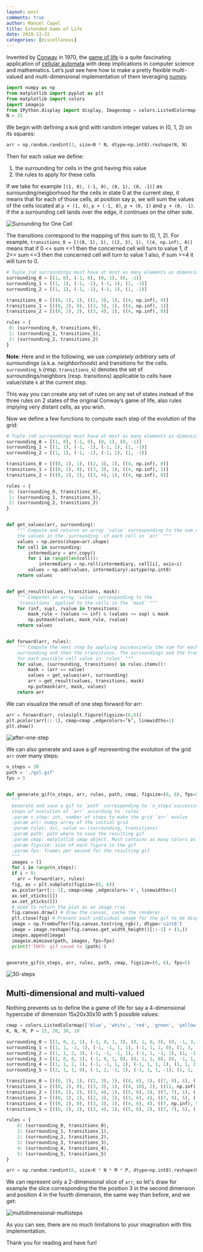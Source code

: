 ```yaml
---
layout: post
comments: true
author: Manuel Capel
title: Extended Game of Life
date: 2020-11-22
categories: [miscellanous]
---
```

Invented by [Conway](https://en.wikipedia.org/wiki/John_Horton_Conway) in 1970, the [game of life](https://en.wikipedia.org/wiki/Conway%27s_Game_of_Life) is a quite fascinating application of [cellular automata](https://en.wikipedia.org/wiki/Cellular_automaton) with deep implications in computer science and mathematics. Let’s just see here how to make a pretty flexible multi-valued and multi-dimensional implementation of them leveraging [numpy](https://numpy.org/).

```python
import numpy as np
from matplotlib import pyplot as plt
from matplotlib import colors
import imageio
from IPython.display import display, Imagecmap = colors.ListedColormap([‘blue’, ‘white’, ‘red’])
N = 15
```

We begin with defining a `NxN` grid with random integer values in (0, 1, 2) on its squares:

```python
arr = np.random.randint(3, size=N * N, dtype=np.int8).reshape(N, N)
```

Then for each value we define:
1. the surrounding for cells in the grid having this value
2. the rules to apply for these cells

If we take for example `[(1, 0), (-1, 0), (0, 1), (0, -1)]` as surrounding/neigborhood for the cells in state 0 at the current step, it means that for each of those cells, at position say p, we will sum the values of the cells located at `p + (1, 0)`, `p + (-1, 0)`, `p + (0, 1)` and `p + (0, -1)`. If the a surrounding cell lands over the edge, it continues on the other side.

![Surounding for One Cell](assets/extended-gol-cell-surrounding.png "Surounding for One Cell")

The transitions correspond to the mapping of this sum to (0, 1, 2). For example, `transitions_0 = [((0, 1), 1), ((2, 3), 1), ((4, np.inf), 0)]` means that if 0 <= sum <=1 then the concerned cell will turn to value 1, if 2<= sum <=3 then the concerned cell will turn to value 1 also, if sum >=4 it will turn to 0.

```python
# Tuple ind surroundings must have at most as many elements as dimensions in `arr`
surrounding_0 = [(1, 0), (-1, 0), (0, 1), (0, -1)]
surrounding_1 = [(1, 1), (-1, -1), (-1, 1), (1, -1)]
surrounding_2 = [(1, 1), (-1, -1), (-1, 1), (1, -1)]

transitions_0 = [((0, 1), 1), ((2, 3), 1), ((4, np.inf), 0)]
transitions_1 = [((0, 2), 0), ((3, 3), 1), ((4, np.inf), 1)]
transitions_2 = [((0, 2), 2), ((3, 4), 1), ((4, np.inf), 0)]

rules = {
 0: (surrounding_0, transitions_0),
 1: (surrounding_1, transitions_1),
 2: (surrounding_2, transitions_2)
}
```

**Note**: Here and in the following, we use *completely arbitrary* sets of *surroundings* (a.k.a. *neighborhoods*) and transitions for the cells. `surrounding_k` (resp. `transitions_k`) denotes the set of surroundings/neighbors (resp. transitions) applicable to cells have value/state `k` at the current step.

This way you can create any set of rules on any set of states instead of the three rules on 2 states of the original Conway’s game of life, also rules implying very distant cells, as you wish.

Now we define a few functions to compute each step of the evolution of the grid:

```python
# Tuple ind surroundings must have at most as many elements as dimensions in `arr`
surrounding_0 = [(1, 0), (-1, 0), (0, 1), (0, -1)]
surrounding_1 = [(1, 1), (-1, -1), (-1, 1), (1, -1)]
surrounding_2 = [(1, 1), (-1, -1), (-1, 1), (1, -1)]

transitions_0 = [((0, 1), 1), ((2, 3), 1), ((4, np.inf), 0)]
transitions_1 = [((0, 2), 0), ((3, 3), 1), ((4, np.inf), 1)]
transitions_2 = [((0, 2), 2), ((3, 4), 1), ((4, np.inf), 0)]

rules = {
 0: (surrounding_0, transitions_0),
 1: (surrounding_1, transitions_1),
 2: (surrounding_2, transitions_2)
}


def get_values(arr, surrounding):
    """ Compute and returns an array `value` corresponding to the sum of
    the values in the `surrounding` of each cell in `arr` """
    values = np.zeros(shape=arr.shape)
    for cell in surrounding:
        intermediary = arr.copy()
        for i in range(len(cell)):
            intermediary = np.roll(intermediary, cell[i], axis=i)
        values = np.add(values, intermediary).astype(np.int8)
    return values


def get_result(values, transitions, mask):
    """ Computes an array `value` corresponding to the
    `transitions` applied to the cells in the `mask` """
    for (inf, sup), rvalue in transitions:
        mask_rule = (values >= inf) & (values <= sup) & mask
        np.putmask(values, mask_rule, rvalue)
    return values


def forward(arr, rules):
    """ Compute the next step by applying successively the sum for each step correponding its
    surrounding and then the transitions. The surroundings and the transitions are defined
    for each possible cell value in `rules` """
    for value, (surrounding, transitions) in rules.items():
        mask = (arr == value)
        values = get_values(arr, surrounding)
        arr = get_result(values, transitions, mask)
        np.putmask(arr, mask, values)
    return arr
```

We can visualize the result of one step forward for arr:

```python
arr = forward(arr, rules)plt.figure(figsize=(6,6))
plt.pcolor(arr[::-1], cmap=cmap ,edgecolors=’k’, linewidths=1)
plt.show()
```

![after-one-step](assets/extended-gol-first-step.png "After One Step")

We can also generate and save a gif representing the evolution of the grid `arr` over many steps:

```python
n_steps = 30
path = './gol.gif'
fps = 5


def generate_gif(n_steps, arr, rules, path, cmap, figsize=(6, 6), fps=5):
  """
  Generate and save a gif to `path` corresponding to `n_steps`successive
  steps of evolution of `arr` according to `rules`
  :param n_step: int, number of steps to make the grid `arr` evolve
  :param arr: numpy array of the initial grid
  :param rules: dic, value => (surrounding, transitions)
  :param path: path where to save the resulting gif
  :param cmap: matplotlib cmap object. Must contains as many colors as possible values in `arr`
  :param figsize: size of each figure in the gif
  :param fps: frames per second for the resulting gif
  """
  images = []
  for i in range(n_steps):
  if i > 0:
    arr = forward(arr, rules)
  fig, ax = plt.subplots(figsize=(6, 6))
  ax.pcolor(arr[::-1], cmap=cmap ,edgecolors='k', linewidths=1)
  ax.set_xticks([])
  ax.set_yticks([])
  # Used to return the plot as an image rray
  fig.canvas.draw() # draw the canvas, cache the renderer
  plt.close(fig) # Prevent each individual image for the gif to be displayed here
  image = np.frombuffer(fig.canvas.tostring_rgb(), dtype='uint8')
  image = image.reshape(fig.canvas.get_width_height()[::-1] + (3,))
  images.append(image)
  imageio.mimsave(path, images, fps=fps)
  print(f'INFO: gif saved to {path}')


generate_gif(n_steps, arr, rules, path, cmap, figsize=(6, 6), fps=5)
```

![30-steps](assets/extended-gol-30-steps.gif "30 Steps in a Row")

## Multi-dimensional and multi-valued
Nothing prevents us to define the a game of life for say a 4-dimensional hypercube of dimension 15x20x30x10 with 5 possible values:

```python
cmap = colors.ListedColormap(['blue', 'white', 'red', 'green', 'yellow', 'black'])
K, N, M, P = 15, 20, 30, 10

surrounding_0 = [(1, 0, 2, 1), (-1, 0, 1, 3), (0, 1, 0, 3), (0, -1, 3, 1)]
surrounding_1 = [(1, 1, -2, 1), (-1, -1, 1, 1), (-1, 1, 1, 0), (1, 3, -1, 4)]
surrounding_2 = [(1, 1, 2, 2), (-1, -1, -1, 1), (-1, 1, -1, 1), (1, -1, 1, 1)]
surrounding_3 = [(1, 0, 0, 1), (-1, 0, 1, 0), (0, 1, 1, 0), (0, -1, 1, -1)]
surrounding_4 = [(1, 1, 2, 1), (-1, -1, 1, 2), (-1, 1, 1, 1), (1, 1, 2, -1)]
surrounding_5 = [(2, 1, 1, 0), (-1, 2, -1, 1), (-1, 1, 1, -1), (1, 1, -1, -1)]

transitions_0 = [((0, 1), 1), ((2, 3), 1), ((4, 6), 3), ((7, 9), 4), ((10, np.inf), 0)]
transitions_1 = [((0, 2), 0), ((3, 3), 1), ((4, 10), 2), ((11, np.inf), 1)]
transitions_2 = [((0, 2), 2), ((3, 4), 1), ((5, 6), 3), ((7, 7), 1), ((8, 8), 4), ((9, np.inf), 5)]
transitions_3 = [((0, 1), 1), ((2, 3), 1), ((3, 6), 4), ((7, 9), 5), ((10, np.inf), 4)]
transitions_4 = [((0, 2), 0), ((3, 3), 1), ((4, 6), 4), ((7, np.inf), 5)]
transitions_5 = [((0, 2), 2), ((3, 4), 1), ((5, 6), 2), ((7, 7), 5), ((8, np.inf), 2)]

rules = {
    0: (surrounding_0, transitions_0),
    1: (surrounding_1, transitions_1),
    2: (surrounding_2, transitions_2),
    3: (surrounding_3, transitions_3),
    4: (surrounding_4, transitions_4),
    5: (surrounding_5, transitions_5)
}

arr = np.random.randint(6, size=K * N * M * P, dtype=np.int8).reshape(K, N, M, P)
```

We can represent only a 2-dimensional slice of `arr`, so let's draw for example the slice corresponding the the position 3 in the second dimension and position 4 in the fourth dimension, the same way than before, and we get:

![multidimensional-multisteps](assets/extended-gol-multisteps-multidims.gif "Multidimensional Extension")

As you can see, there are no much limitations to your imagination with this implementation.

Thank you for reading and have fun!
